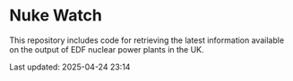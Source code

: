 # Nuke Watch

This repository includes code for retrieving the latest information available on the output of EDF nuclear power plants in the UK.

Last updated: 2025-04-24 23:14
